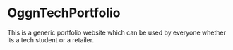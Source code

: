 # OggnTechPortfolio
This is a generic portfolio website which can be used by everyone whether its a tech student or a retailer.
